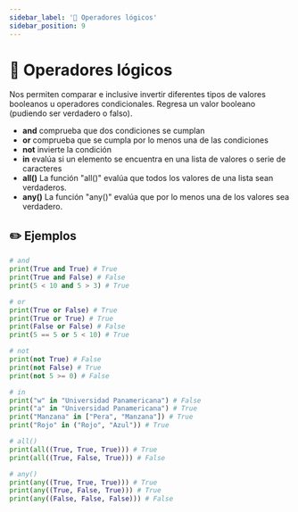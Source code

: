 ```yaml
---
sidebar_label: '🤔 Operadores lógicos'
sidebar_position: 9
---
```


# 🤔 Operadores lógicos

Nos permiten comparar e inclusive invertir diferentes tipos de valores booleanos u operadores condicionales. Regresa un valor booleano (pudiendo ser verdadero o falso).

- **and** comprueba que dos condiciones se cumplan
- **or** comprueba que se cumpla por lo menos una de las condiciones
- **not** invierte la condición
- **in** evalúa si un elemento se encuentra en una lista de valores o serie de caracteres
- **all()** La función "all()" evalúa que todos los valores de una lista sean verdaderos.
- **any()** La función "any()" evalúa que por lo menos una de los valores sea verdadero.

## ✏️ Ejemplos

```python title="Ejemplos de los operadores lógicos"
# and
print(True and True) # True
print(True and False) # False
print(5 < 10 and 5 > 3) # True

# or
print(True or False) # True
print(True or True) # True
print(False or False) # False
print(5 == 5 or 5 < 10) # True

# not
print(not True) # False
print(not False) # True
print(not 5 >= 0) # False

# in
print("w" in "Universidad Panamericana") # False
print("a" in "Universidad Panamericana") # True
print("Manzana" in ["Pera", "Manzana"]) # True
print("Rojo" in ("Rojo", "Azul")) # True

# all()
print(all((True, True, True))) # True
print(all((True, False, True))) # False

# any()
print(any((True, True, True))) # True
print(any((True, False, True))) # True
print(any((False, False, False))) # False
```
